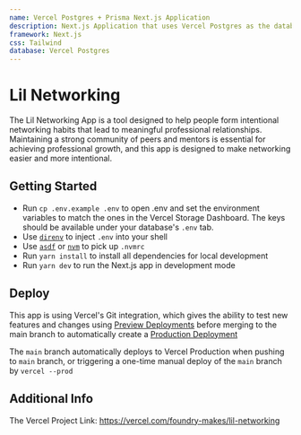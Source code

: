 ```yaml
---
name: Vercel Postgres + Prisma Next.js Application
description: Next.js Application that uses Vercel Postgres as the database and Prisma as the ORM.
framework: Next.js
css: Tailwind
database: Vercel Postgres
---
```


# Lil Networking

The Lil Networking App is a tool designed to help people form intentional networking habits that lead to meaningful professional relationships. Maintaining a strong community of peers and mentors is essential for achieving professional growth, and this app is designed to make networking easier and more intentional.

## Getting Started

- Run `cp .env.example .env` to open .env and set the environment variables to match the ones in the Vercel Storage Dashboard. The keys should be available under your database's `.env` tab.
- Use [`direnv`](https://direnv.net/) to inject `.env` into your shell
- Use [`asdf`](https://asdf-vm.com/) or [`nvm`](https://github.com/nvm-sh/nvm) to pick up `.nvmrc`
- Run `yarn install` to install all dependencies for local development
- Run `yarn dev` to run the Next.js app in development mode

## Deploy

This app is using Vercel's Git integration, which gives the ability to test new features and changes using [Preview Deployments](https://vercel.com/docs/concepts/deployments/preview-deployments) before merging to the main branch to automatically create a [Production Deployment](https://vercel.com/docs/concepts/deployments/environments#production)

The `main` branch automatically deploys to Vercel Production when pushing to `main` branch, or triggering a one-time manual deploy of the `main` branch by `vercel --prod`

## Additional Info

The Vercel Project Link: https://vercel.com/foundry-makes/lil-networking